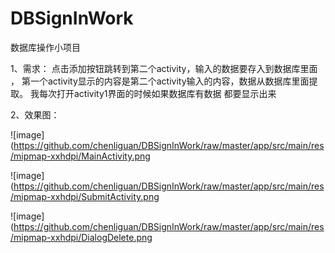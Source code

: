 # DBSignInWork
数据库操作小项目

1、需求：
点击添加按钮跳转到第二个activity，输入的数据要存入到数据库里面 ，
第一个activity显示的内容是第二个activity输入的内容，数据从数据库里面提取。
我每次打开activity1界面的时候如果数据库有数据 都要显示出来

2、效果图：

![image](https://github.com/chenliguan/DBSignInWork/raw/master/app/src/main/res/mipmap-xxhdpi/MainActivity.png

![image](https://github.com/chenliguan/DBSignInWork/raw/master/app/src/main/res/mipmap-xxhdpi/SubmitActivity.png

![image](https://github.com/chenliguan/DBSignInWork/raw/master/app/src/main/res/mipmap-xxhdpi/DialogDelete.png

